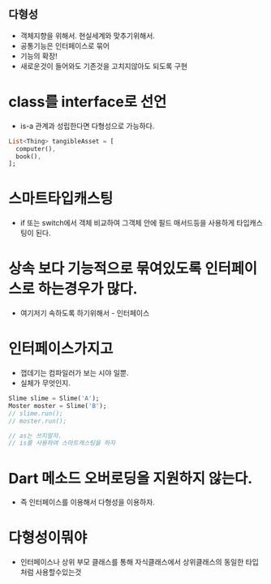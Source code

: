 ## 다형성
 - 객체지향을 위해서. 현실세계와 맞추기위해서.
 - 공통기능은 인터페이스로 묶어
 - 기능의 확장!
 - 새로운것이 들어와도 기존것을 고치지않아도 되도록 구현

# class를 interface로 선언
 - is-a 관계과 성립한다면 다형성으로 가능하다.

```dart
List<Thing> tangibleAsset = [
  computer(),
  book(),
];
```

# 스마트타입캐스팅
 - if 또는 switch에서 객체 비교하여 그객체 안에 필드 매서드등을 사용하게 타입캐스팅이 된다.

# 상속 보다 기능적으로 묶여있도록 인터페이스로 하는경우가 많다.
 - 여기저기 속하도록 하기위해서 - 인터페이스

# 인터페이스가지고
 - 껍데기는 컴파일러가 보는 시야 일뿐.
 - 실체가 무엇인지.
```dart
Slime slime = Slime('A');
Moster moster = Slime('B');
// slime.run();
// moster.run();

// as는 쓰지말자.
// is를 사용하여 스마트캐스팅을 하자
```

# Dart 메소드 오버로딩을 지원하지 않는다.
 - 즉 인터페이스를 이용해서 다형성을 이용하자.


# 다형성이뭐야
 - 인터페이스나 상위 부모 클래스를 통해 자식클래스에서 상위클래스의 동일한 타입처럼 사용할수있는것


